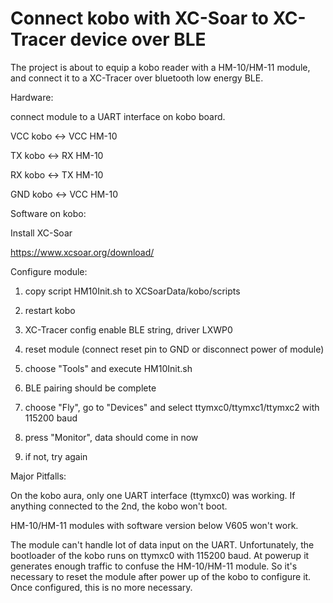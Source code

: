 # Connect kobo with XC-Soar to XC-Tracer device over BLE
The project is about to equip a kobo reader with a HM-10/HM-11 module, and connect it to a XC-Tracer over bluetooth low energy BLE.

Hardware:

connect module to a UART interface on kobo board.

VCC kobo <-> VCC HM-10

TX  kobo <-> RX  HM-10

RX  kobo <-> TX  HM-10

GND kobo <-> VCC HM-10

Software on kobo:

Install XC-Soar

https://www.xcsoar.org/download/

Configure module:

1. copy script HM10Init.sh to XCSoarData/kobo/scripts

2. restart kobo

3. XC-Tracer config enable BLE string, driver LXWP0

4. reset module (connect reset pin to GND or disconnect power of module)

5. choose "Tools" and execute HM10Init.sh

6. BLE pairing should be complete

7. choose "Fly", go to "Devices" and select ttymxc0/ttymxc1/ttymxc2 with 115200 baud

8. press "Monitor", data should come in now

9. if not, try again

Major Pitfalls:

On the kobo aura, only one UART interface (ttymxc0) was working. If anything connected to the 2nd, the kobo won't boot.

HM-10/HM-11 modules with software version below V605 won't work.

The module can't handle lot of data input on the UART. Unfortunately, the bootloader of the kobo runs on ttymxc0 with 115200 baud. At powerup it generates enough traffic to confuse the HM-10/HM-11 module. So it's necessary to reset the module after power up of the kobo to configure it. Once configured, this is no more necessary.
